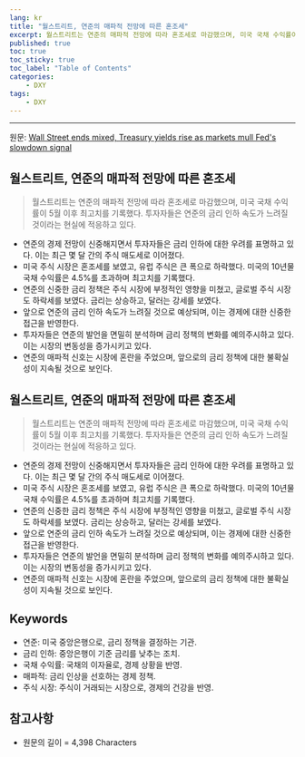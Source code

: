 ```yaml
---
lang: kr
title: "월스트리트, 연준의 매파적 전망에 따른 혼조세"
excerpt: 월스트리트는 연준의 매파적 전망에 따라 혼조세로 마감했으며, 미국 국채 수익률이 5월 이후 최고치를 기록했다. 투자자들은 연준의 금리 인하 속도가 느려질 것이라는 현실에 적응하고 있다.
published: true
toc: true
toc_sticky: true
toc_label: "Table of Contents"
categories:
    - DXY
tags:
    - DXY
---
```


---

  원문: [Wall Street ends mixed, Treasury yields rise as markets mull Fed's slowdown signal](https://www.investing.com/news/economy-news/asian-stocks-dive-after-fed-flags-slower-rate-cuts-boj-decision-awaited-3780879)

## 월스트리트, 연준의 매파적 전망에 따른 혼조세

> 월스트리트는 연준의 매파적 전망에 따라 혼조세로 마감했으며, 미국 국채 수익률이 5월 이후 최고치를 기록했다. 투자자들은 연준의 금리 인하 속도가 느려질 것이라는 현실에 적응하고 있다.


- 연준의 경제 전망이 신중해지면서 투자자들은 금리 인하에 대한 우려를 표명하고 있다. 이는 최근 몇 달 간의 주식 매도세로 이어졌다.
- 미국 주식 시장은 혼조세를 보였고, 유럽 주식은 큰 폭으로 하락했다. 미국의 10년물 국채 수익률은 4.5%를 초과하며 최고치를 기록했다.
- 연준의 신중한 금리 정책은 주식 시장에 부정적인 영향을 미쳤고, 글로벌 주식 시장도 하락세를 보였다. 금리는 상승하고, 달러는 강세를 보였다.
- 앞으로 연준의 금리 인하 속도가 느려질 것으로 예상되며, 이는 경제에 대한 신중한 접근을 반영한다.
- 투자자들은 연준의 발언을 면밀히 분석하며 금리 정책의 변화를 예의주시하고 있다. 이는 시장의 변동성을 증가시키고 있다.
- 연준의 매파적 신호는 시장에 혼란을 주었으며, 앞으로의 금리 정책에 대한 불확실성이 지속될 것으로 보인다.

## 월스트리트, 연준의 매파적 전망에 따른 혼조세

> 월스트리트는 연준의 매파적 전망에 따라 혼조세로 마감했으며, 미국 국채 수익률이 5월 이후 최고치를 기록했다. 투자자들은 연준의 금리 인하 속도가 느려질 것이라는 현실에 적응하고 있다.


- 연준의 경제 전망이 신중해지면서 투자자들은 금리 인하에 대한 우려를 표명하고 있다. 이는 최근 몇 달 간의 주식 매도세로 이어졌다.
- 미국 주식 시장은 혼조세를 보였고, 유럽 주식은 큰 폭으로 하락했다. 미국의 10년물 국채 수익률은 4.5%를 초과하며 최고치를 기록했다.
- 연준의 신중한 금리 정책은 주식 시장에 부정적인 영향을 미쳤고, 글로벌 주식 시장도 하락세를 보였다. 금리는 상승하고, 달러는 강세를 보였다.
- 앞으로 연준의 금리 인하 속도가 느려질 것으로 예상되며, 이는 경제에 대한 신중한 접근을 반영한다.
- 투자자들은 연준의 발언을 면밀히 분석하며 금리 정책의 변화를 예의주시하고 있다. 이는 시장의 변동성을 증가시키고 있다.
- 연준의 매파적 신호는 시장에 혼란을 주었으며, 앞으로의 금리 정책에 대한 불확실성이 지속될 것으로 보인다.

## Keywords

- 연준: 미국 중앙은행으로, 금리 정책을 결정하는 기관.
- 금리 인하: 중앙은행이 기준 금리를 낮추는 조치.
- 국채 수익률: 국채의 이자율로, 경제 상황을 반영.
- 매파적: 금리 인상을 선호하는 경제 정책.
- 주식 시장: 주식이 거래되는 시장으로, 경제의 건강을 반영.

## 참고사항

- 원문의 길이 = 4,398 Characters

